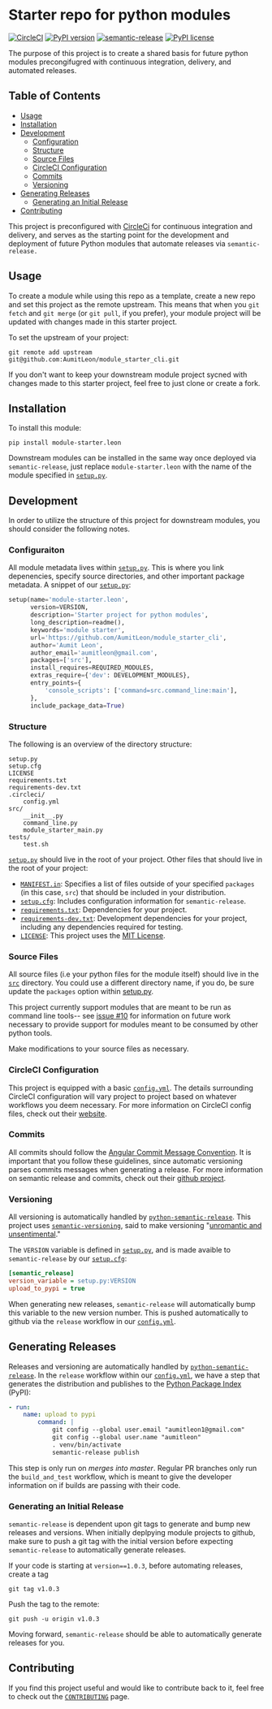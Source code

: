 # Starter repo for python modules
[![CircleCI](https://circleci.com/gh/AumitLeon/module_starter_cli.svg?style=svg)](https://circleci.com/gh/AumitLeon/module_starter_cli) [![PyPI version](https://badge.fury.io/py/module-starter.leon.svg)](https://badge.fury.io/py/module-starter.leon)
[![semantic-release](https://img.shields.io/badge/%20%20%F0%9F%93%A6%F0%9F%9A%80-semantic--release-e10079.svg)](https://github.com/semantic-release/semantic-release)
[![PyPI license](https://img.shields.io/pypi/l/ansicolortags.svg)](https://pypi.python.org/pypi/ansicolortags/)


The purpose of this project is to create a shared basis for future python modules precongifugred with continuous integration, delivery, and automated releases. 

## Table of Contents
<!-- TOC depthFrom:2 -->
- [Usage](#usage)
- [Installation](#installation)
- [Development](#development)
  - [Configuration](#configuration)
  - [Structure](#structure)
  - [Source Files](#source-files)
  - [CircleCI Configuration](#circleci-configuration)
  - [Commits](#Commits)
  - [Versioning](#Versioning)
- [Generating Releases](#generating-releases)
  - [Generating an Initial Release](#generating-an-initial-release)
- [Contributing](#contributing)
<!-- /TOC -->

This project is preconfigured with [CircleCi](https://circleci.com/) for continuous integration and delivery, and serves as the starting point for the development and deployment of future Python modules that automate releases via `semantic-release.`

## Usage
To create a module while using this repo as a template, create a new repo and set this project as the remote upstream. This means that when you `git fetch` and `git merge` (or `git pull`, if you prefer), your module project will be updated with changes made in this starter project. 

To set the upstream of your project: 
```
git remote add upstream git@github.com:AumitLeon/module_starter_cli.git
```

If you don't want to keep your downstream module project sycned with changes made to this starter project, feel free to just clone or create a fork. 

## Installation
To install this module:
```
pip install module-starter.leon
```
Downstream modules can be installed in the same way once deployed via `semantic-release`, just replace `module-starter.leon` with the name of the module specified in [`setup.py`](setup.py).

## Development
In order to utilize the structure of this project for downstream modules, you should consider the following notes.

### Configuraiton
All module metadata lives within [`setup.py`](setup.py). This is where you link depenencies, specify source directories, and other important package metadata. A snippet of our [`setup.py`](setup.py):
```python
setup(name='module-starter.leon',
      version=VERSION,
      description='Starter project for python modules',
      long_description=readme(),
      keywords='module starter',
      url='https://github.com/AumitLeon/module_starter_cli',
      author='Aumit Leon',
      author_email='aumitleon@gmail.com',
      packages=['src'],
      install_requires=REQUIRED_MODULES,
      extras_require={'dev': DEVELOPMENT_MODULES},
      entry_points={
          'console_scripts': ['command=src.command_line:main'],
      },
      include_package_data=True)
```

### Structure
The following is an overview of the directory structure:
```
setup.py
setup.cfg
LICENSE
requirements.txt
requirements-dev.txt
.circleci/
    config.yml
src/
    __init__.py
    command_line.py
    module_starter_main.py
tests/
    test.sh

```
[`setup.py`](setup.py) should live in the root of your project. Other files that should live in the root of your project:

* [`MANIFEST.in`](MANIFEST.in): Specifies a list of files outside of your specified `packages` (in this case, `src`) that should be included in your distribution.
* [`setup.cfg`](setup.cfg): Includes configuration information for `semantic-release`. 
* [`requirements.txt`](requirements.txt): Dependencies for your project.
* [`requirements-dev.txt`](requirements-dev.txt): Development dependencies for your project, including any dependencies required for testing.
* [`LICENSE`](LICENSE): This project uses the [MIT License](https://opensource.org/licenses/MIT).

### Source Files
All source files (i.e your python files for the module itself) should live in the [`src`](src) directory. You could use a different directory name, if you do, be sure update the `packages` option within [setup.py](setup.py).

This project currently support modules that are meant to be run as command line tools-- see [issue #10](https://github.com/AumitLeon/module_starter_cli/issues/10) for information on future work necessary to provide support for modules meant to be consumed by other python tools. 

Make modifications to your source files as necessary. 

### CircleCI Configuration
This project is equipped with a basic [`config.yml`](.circleci/config.yml). The details surrounding CircleCI configuration will vary project to project based on whatever workflows you deem necessary. For more information on CircleCI config files, check out their [website](https://circleci.com/docs/2.0/configuration-reference/).

### Commits
All commits should follow the [Angular Commit Message Convention](#https://github.com/angular/angular.js/blob/master/DEVELOPERS.md#-git-commit-guidelines). It is important that you follow these guidelines, since automatic versioning parses commits messages when generating a release. For more information on semantic release and commits, check out their [github project](https://github.com/semantic-release/semantic-release#commit-message-format).

### Versioning
All versioning is automatically handled by [`python-semantic-release`](https://python-semantic-release.readthedocs.io/en/latest/). This project uses [`semantic-versioning`](https://semver.org/), said to make versioning "[unromantic and unsentimental](http://sentimentalversioning.org/)."

The `VERSION` variable is defined in [`setup.py`](setup.py), and is made avaible to `semantic-release` by our [`setup.cfg`](setup.cfg):
```cfg
[semantic_release]
version_variable = setup.py:VERSION
upload_to_pypi = true
```

When generating new releases, `semantic-release` will automatically bump this variable to the new version number. This is pushed automatically to github via the `release` workflow in our [`config.yml`](.circleci/config.yml).

## Generating Releases
Releases and versioning are automatically handled by [`python-semantic-release`](https://python-semantic-release.readthedocs.io/en/latest/). In the `release` workflow within our [`config.yml`](.circleci/config.yml), we have a step that generates the distribution and publishes to the [Python Package Index](https://pypi.org/) (PyPI):
```yaml
- run:
    name: upload to pypi
        command: |
            git config --global user.email "aumitleon1@gmail.com"
            git config --global user.name "aumitleon"
            . venv/bin/activate
            semantic-release publish
```
This step is only run on *merges into master*. Regular PR branches only run the `build_and_test` workflow, which is meant to give the developer information on if builds are passing with their code. 

### Generating an Initial Release
`semantic-release` is dependent upon git tags to generate and bump new releases and versions. When initially deplpying module projects to github, make sure to push a git tag with the initial version before expecting `semantic-release` to automatically generate releases. 

If your code is starting at `version==1.0.3`, before automating releases, create a tag
```
git tag v1.0.3
```
Push the tag to the remote:
```
git push -u origin v1.0.3
```
Moving forward, `semantic-release` should be able to automatically generate releases for you. 

## Contributing
If you find this project useful and would like to contribute back to it, feel free to check out the [`CONTRIBUTING`](CONTRIBUTING.md) page. 

